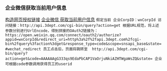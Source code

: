 ### 企业微信获取当前用户信息
[构造网页授权链接](https://work.weixin.qq.com/api/doc/90000/90135/91022)
[企业微信 获取当前用户信息](https://www.cnblogs.com/BinBinGo/p/11484802.html)
`
  假定当前
  企业CorpID：wxCorpId
  访问链接：http://api.3dept.com/cgi-bin/query?action=get
  根据URL规范，将上述参数分别进行UrlEncode，得到拼接的OAuth2链接为：
  https://open.weixin.qq.com/connect/oauth2/authorize?appid=wxCorpId&redirect_uri=http%3a%2f%2fapi.3dept.com%2fcgi-bin%2fquery%3faction%3dget&response_type=code&scope=snsapi_base&state=#wechat_redirect
  员工点击后，页面将跳转至 
  http://api.3dept.com/cgi-bin/query?action=get&code=AAAAAAgG333qs9EdaPbCAP1VaOrjuNkiAZHTWgaWsZQ&state=
  企业可根据code参数调用获得员工的userid
`

